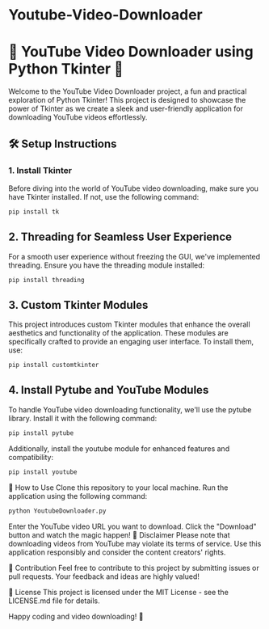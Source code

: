 # Youtube-Video-Downloader

# 🚀 YouTube Video Downloader using Python Tkinter 🐍

Welcome to the YouTube Video Downloader project, a fun and practical exploration of Python Tkinter! This project is designed to showcase the power of Tkinter as we create a sleek and user-friendly application for downloading YouTube videos effortlessly.

## 🛠️ Setup Instructions

### 1. Install Tkinter
Before diving into the world of YouTube video downloading, make sure you have Tkinter installed. If not, use the following command:

```bash
pip install tk
```

## 2. Threading for Seamless User Experience
For a smooth user experience without freezing the GUI, we've implemented threading. Ensure you have the threading module installed:

```bash
pip install threading
```

## 3. Custom Tkinter Modules
This project introduces custom Tkinter modules that enhance the overall aesthetics and functionality of the application. These modules are specifically crafted to provide an engaging user interface. To install them, use:

```bash
pip install customtkinter
```

## 4. Install Pytube and YouTube Modules
To handle YouTube video downloading functionality, we'll use the pytube library. Install it with the following command:

```bash
pip install pytube
```
Additionally, install the youtube module for enhanced features and compatibility:

```bash
pip install youtube
```

🎥 How to Use
Clone this repository to your local machine.
Run the application using the following command:

```bash
python YoutubeDownloader.py
```

Enter the YouTube video URL you want to download.
Click the "Download" button and watch the magic happen!
🚧 Disclaimer
Please note that downloading videos from YouTube may violate its terms of service. Use this application responsibly and consider the content creators' rights.

🙌 Contribution
Feel free to contribute to this project by submitting issues or pull requests. Your feedback and ideas are highly valued!

📝 License
This project is licensed under the MIT License - see the LICENSE.md file for details.

Happy coding and video downloading! 🌟

